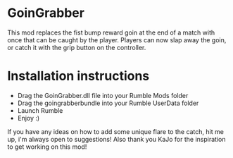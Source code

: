 # GoinGrabber

This mod replaces the fist bump reward goin at the end of a match with once that can be caught by the player. Players can now slap away the goin, or catch it with the grip button on the controller.

# Installation instructions
- Drag the GoinGrabber.dll file into your Rumble Mods folder
- Drag the goingrabberbundle into your Rumble UserData folder
- Launch Rumble
- Enjoy :)


If you have any ideas on how to add some unique flare to the catch, hit me up, i'm always open to suggestions! Also thank you KaJo for the inspiration to get working on this mod!